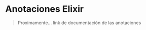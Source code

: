 # Anotaciones Elixir

> Proximamente... link de documentación de las anotaciones

<!-- ## [link]() -->
